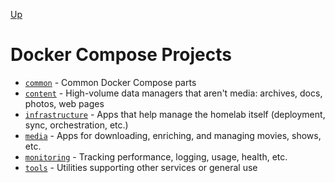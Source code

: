 [Up](../README.md)

# Docker Compose Projects

- [`common`](./common/README.md) - Common Docker Compose parts
- [`content`](./content/README.md) - High-volume data managers that aren't media: archives, docs, photos, web pages
- [`infrastructure`](./infrastructure/README.md) - Apps that help manage the homelab itself (deployment, sync, orchestration, etc.)
- [`media`](./media/README.md) - Apps for downloading, enriching, and managing movies, shows, etc.
- [`monitoring`](./monitoring/README.md) - Tracking performance, logging, usage, health, etc.
- [`tools`](./tools/README.md) - Utilities supporting other services or general use
